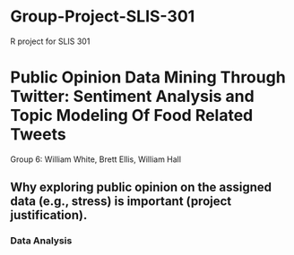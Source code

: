 # Group-Project-SLIS-301
R project for SLIS 301


# Public Opinion Data Mining Through Twitter: Sentiment Analysis and Topic Modeling Of Food Related Tweets
Group 6:
William White,
Brett Ellis,
William Hall

## Why exploring public opinion on the assigned data (e.g., stress) is important (project justification).



### Data Analysis
